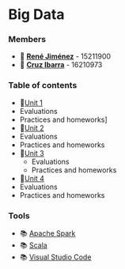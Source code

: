 # Big Data

### Members
 * :boy: **[René Jiménez](https://github.com/diazdesandi)** - 15211900
 * :boy: **[Cruz Ibarra](https://github.com/cmir22)** - 16210973

### Table of contents
*  :file_folder:[Unit 1](https://github.com/diazdesandi/BigData/tree/development/Unit%201)
  * Evaluations
  * Practices and homeworks]
*  :file_folder:[Unit 2](https://github.com/diazdesandi/BigData/tree/development/Unit%202)
  * Evaluations
  * Practices and homeworks
*  :file_folder:[Unit 3](https://github.com/diazdesandi/BigData/tree/development/Unit%203)
   * Evaluations
   * Practices and homeworks
*  :file_folder:[Unit 4](https://github.com/diazdesandi/BigData/tree/development/Unit%204)
  * Evaluations
  * Practices and homeworks

### Tools
* :books: [Apache Spark](https://spark.apache.org/)
* :books: [Scala](https://www.scala-lang.org/)
* :books: [Visual Studio Code](https://code.visualstudio.com/)
